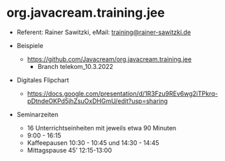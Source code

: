 # org.javacream.training.jee

* Referent: Rainer Sawitzki, eMail: training@rainer-sawitzki.de

* Beispiele
  * https://github.com/Javacream/org.javacream.training.jee
    *  Branch telekom_10.3.2022
    
* Digitales Flipchart
  * https://docs.google.com/presentation/d/1R3Fzu9REv6wg2iTPkrq-pDtndeOKPd5jhZsuOxDHGmU/edit?usp=sharing
  
* Seminarzeiten
  * 16 Unterrichtseinheiten mit jeweils etwa 90 Minuten
  * 9:00 - 16:15
  * Kaffeepausen 10:30 - 10:45 und 14:30 - 14:45
  * Mittagspause 45’ 12:15-13:00
